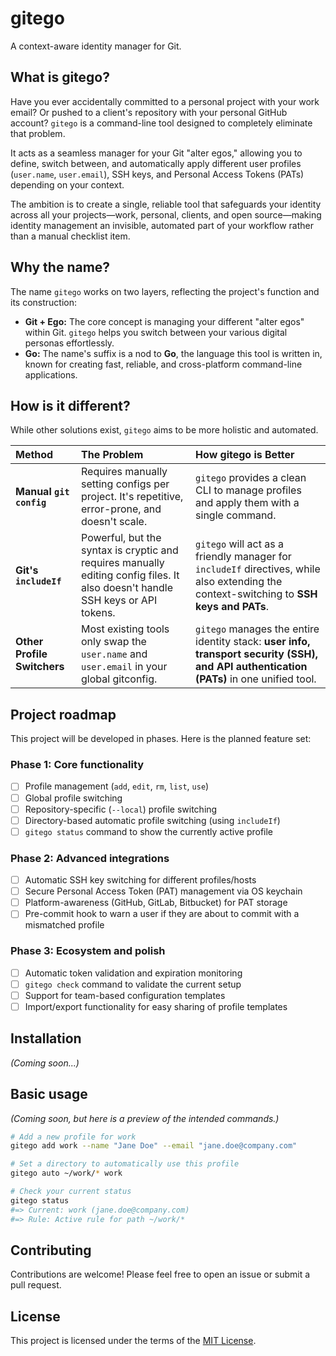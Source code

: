 # gitego

A context-aware identity manager for Git.

## What is gitego?

Have you ever accidentally committed to a personal project with your work email? Or pushed to a client's repository with your personal GitHub account? `gitego` is a command-line tool designed to completely eliminate that problem.

It acts as a seamless manager for your Git "alter egos," allowing you to define, switch between, and automatically apply different user profiles (`user.name`, `user.email`), SSH keys, and Personal Access Tokens (PATs) depending on your context.

The ambition is to create a single, reliable tool that safeguards your identity across all your projects—work, personal, clients, and open source—making identity management an invisible, automated part of your workflow rather than a manual checklist item.

## Why the name?

The name `gitego` works on two layers, reflecting the project's function and its construction:

* **Git + Ego:** The core concept is managing your different "alter egos" within Git. `gitego` helps you switch between your various digital personas effortlessly.
* **Go:** The name's suffix is a nod to **Go**, the language this tool is written in, known for creating fast, reliable, and cross-platform command-line applications.

## How is it different?

While other solutions exist, `gitego` aims to be more holistic and automated.

| Method | The Problem | How gitego is Better |
| :--- | :--- | :--- |
| **Manual `git config`** | Requires manually setting configs per project. It's repetitive, error-prone, and doesn't scale. | `gitego` provides a clean CLI to manage profiles and apply them with a single command. |
| **Git's `includeIf`** | Powerful, but the syntax is cryptic and requires manually editing config files. It also doesn't handle SSH keys or API tokens. | `gitego` will act as a friendly manager for `includeIf` directives, while also extending the context-switching to **SSH keys and PATs**. |
| **Other Profile Switchers** | Most existing tools only swap the `user.name` and `user.email` in your global gitconfig. | `gitego` manages the entire identity stack: **user info, transport security (SSH), and API authentication (PATs)** in one unified tool. |

## Project roadmap

This project will be developed in phases. Here is the planned feature set:

### Phase 1: Core functionality

-   [ ] Profile management (`add`, `edit`, `rm`, `list`, `use`)
-   [ ] Global profile switching
-   [ ] Repository-specific (`--local`) profile switching
-   [ ] Directory-based automatic profile switching (using `includeIf`)
-   [ ] `gitego status` command to show the currently active profile

### Phase 2: Advanced integrations

-   [ ] Automatic SSH key switching for different profiles/hosts
-   [ ] Secure Personal Access Token (PAT) management via OS keychain
-   [ ] Platform-awareness (GitHub, GitLab, Bitbucket) for PAT storage
-   [ ] Pre-commit hook to warn a user if they are about to commit with a mismatched profile

### Phase 3: Ecosystem and polish

-   [ ] Automatic token validation and expiration monitoring
-   [ ] `gitego check` command to validate the current setup
-   [ ] Support for team-based configuration templates
-   [ ] Import/export functionality for easy sharing of profile templates

## Installation

*(Coming soon...)*

## Basic usage

*(Coming soon, but here is a preview of the intended commands.)*

```bash
# Add a new profile for work
gitego add work --name "Jane Doe" --email "jane.doe@company.com"

# Set a directory to automatically use this profile
gitego auto ~/work/* work

# Check your current status
gitego status
#=> Current: work (jane.doe@company.com)
#=> Rule: Active rule for path ~/work/*
```

## Contributing

Contributions are welcome! Please feel free to open an issue or submit a pull request.

## License

This project is licensed under the terms of the [MIT License](LICENSE).